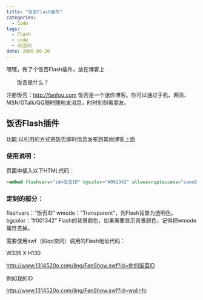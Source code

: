 ```yaml
---
title: "饭否Flash插件"
categories:
  - Code
tags:
  - Flash
  - code
  - QQ空间
date: 2008-09-20
---
```


嘿嘿，做了个饭否Flash插件，放在博客上

　　饭否是什么？

注册饭否：http://fanfou.com
饭否是一个迷你博客。你可以通过手机、网页、MSN/GTalk/QQ随时随地发消息，时时刻刻看朋友。

## 饭否Flash插件

功能:以引用的方式把饭否即时信息发布到其他博客上面

### 使用说明：
页面中插入以下HTML代码：

```html
<embed flashvars="id=饭否ID" bgcolor="#001342" allowscriptaccess="sameDomain" wmode="Transparent" height="130" loop="false" menu="false" name="FanShow" pluginspage="http://www.macromedia.com/go/getflashplayer" quality="high" src="http://www.1314520o.com/ling/FanShow.swf" mce_src="http://www.1314520o.com/ling/FanShow.swf" type="application/x-shockwave-flash" width="335"/>
```

### 定制的部分：

flashvars：“饭否ID”
wmode：”Transparent”，则Flash背景为透明色。
bgcolor：”#001342” Flash的背景颜色，如果需要显示背景颜色，记得把wmode属性去掉。


需要使用swf（如qq空间）调用的Flash地址代码：

W335 X H130

http://www.1314520o.com/ling/FanShow.swf?id=你的饭否ID

例如我的ID

http://www.1314520o.com/ling/FanShow.swf?id=wulinfo